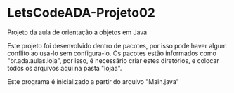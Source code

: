 # LetsCodeADA-Projeto02
Projeto da aula de orientação a objetos em Java

Este projeto foi desenvolvido dentro de pacotes, por isso pode haver algum conflito ao usa-lo sem configura-lo. Os pacotes estão
informados como "br.ada.aulas.loja", por isso, é necessário criar estes diretórios, e colocar todos os arquivos aqui na pasta "lojaa".

Este programa é inicializado a partir do arquivo "Main.java"

